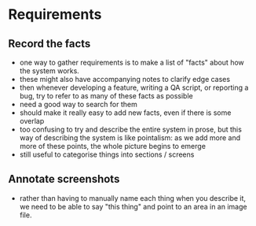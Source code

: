 # [](#requirements)Requirements

## [](#record-the-facts)Record the facts

-   one way to gather requirements is to make a list of "facts" about how the system works.
-   these might also have accompanying notes to clarify edge cases
-   then whenever developing a feature, writing a QA script, or reporting a bug, try to refer to as many of these facts as possible
-   need a good way to search for them
-   should make it really easy to add new facts, even if there is some overlap
-   too confusing to try and describe the entire system in prose, but this way of describing the system is like pointalism: as we add more and more of these points, the whole picture begins to emerge
-   still useful to categorise things into sections / screens

## [](#annotate-screenshots)Annotate screenshots

-   rather than having to manually name each thing when you describe it, we need to be able to say "this thing" and point to an area in an image file.
